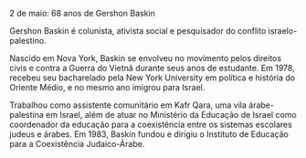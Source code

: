 2 de maio: 68 anos de Gershon Baskin

Gershon Baskin é colunista, ativista social e pesquisador do conflito israelo-palestino.

Nascido em Nova York, Baskin se envolveu no movimento pelos direitos civis e contra a Guerra do Vietnã durante seus anos de estudante. Em 1978, recebeu seu bacharelado pela New York University em política e história do Oriente Médio, e no mesmo ano imigrou para Israel.

Trabalhou como assistente comunitário em Kafr Qara, uma vila árabe-palestina em Israel, além de atuar no Ministério da Educação de Israel como coordenador da educação para a coexistência entre os sistemas escolares judeus e árabes. Em 1983, Baskin fundou e dirigiu o Instituto de Educação para a Coexistência Judaico-Árabe.

